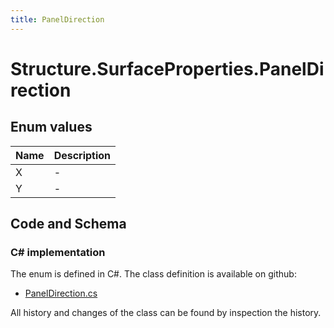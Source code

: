```yaml
---
title: PanelDirection
---
```


# Structure.SurfaceProperties.PanelDirection



## Enum values

| Name            | Description                                                    |
|-----------------|----------------------------------------------------------------|
| X |  -  |
| Y |  -  |


## Code and Schema

### C# implementation

The enum is defined in C#. The class definition is available on github:

- [PanelDirection.cs](https://github.com/BHoM/BHoM/blob/develop/Structure_oM/SurfaceProperties/Enums/PanelDirection.cs)

All history and changes of the class can be found by inspection the history.
